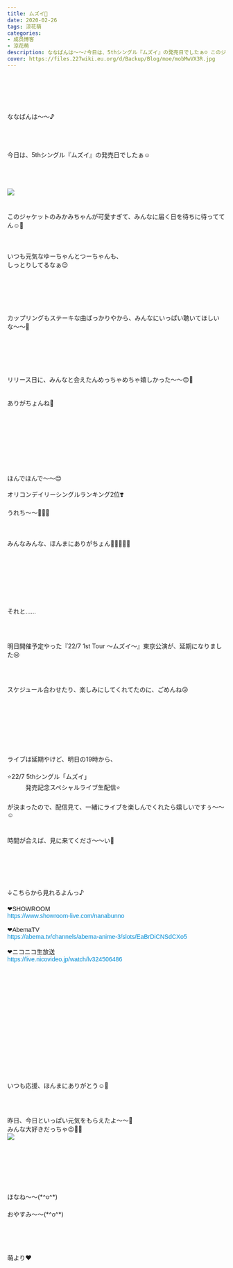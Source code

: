 ```yaml
---
title: ムズイ🍯
date: 2020-02-26
tags: 涼花萌
categories: 
- 成员博客
- 涼花萌
description: ななばんは〜〜♪今日は、5thシングル『ムズイ』の発売日でしたぁ☺️ このジャケットのみかみちゃんが可愛すぎて、みんなに届く日を待ちに待っててん☺️💓いつも元気なゆーちゃんとつーちゃんも、しっとりしてるな...
cover: https://files.227wiki.eu.org/d/Backup/Blog/moe/mobMwVX3R.jpg 
---
```

<div class="blog_detail__main">
<div><div dir="ltr">﻿<span></span><br/><span></span><br/><span></span><br/><span></span><br/><span></span><br/><span>ななばんは〜〜♪</span><br/><span></span><br/><span></span><br/><span></span><br/><span></span><br/><span>今日は、5thシングル『ムズイ』の発売日でしたぁ☺️</span><br/><span></span><br/><span></span><br/><span></span><br/><span></span><br/><img id="098CD722-F150-4D4E-B1F7-75A8F45FB912-L0-001" src="https://files.227wiki.eu.org/d/Backup/Blog/moe/mobMwVX3R.jpg"/><span>　</span><br/><span></span><br/><span></span><br/><span>このジャケットのみかみちゃんが可愛すぎて、みんなに届く日を待ちに待っててん☺️💓</span><br/><span></span><br/><span></span><br/><span></span><br/><span>いつも元気なゆーちゃんとつーちゃんも、</span></div><div dir="ltr"><span>しっとりしてるなぁ😌</span><br/><span></span><br/><span></span><br/><span></span><br/><span></span><br/><span></span><br/><span></span><br/><span>カップリングもステーキな曲ばっかりやから、みんなにいっぱい聴いてほしいな〜〜🥰</span><br/><span></span><br/><span></span><br/><span></span><br/><span></span><br/><span></span><br/><span></span><br/><span>リリース日に、みんなと会えたんめっちゃめちゃ嬉しかった〜〜😊💓</span><br/><span></span><br/><span></span><br/><span>ありがちょんね💓</span><br/><span></span><br/><span></span><br/><span></span><br/><span></span><br/><span></span><br/><span></span><br/><span></span><br/><span></span><br/><span></span><br/><span>ほんでほんで〜〜😊</span><br/><span></span><br/><span>オリコンデイリーシングルランキング2位❣️</span><br/><span></span><br/><span>うれち〜〜🥺💓💓</span><br/><span></span><br/><span></span><br/><span></span><br/><span>みんなみんな、ほんまにありがちょん🧚🏻‍♀️💓💓</span><br/><span></span><br/><span></span><br/><br/><br/><br/><br/><br/><br/>それと……</div><div>　</div><div>　</div><div>　</div><div dir="ltr">明日開催予定やった『22/7 1st Tour 〜ムズイ〜』東京公演が、延期になりました😢</div><div>　</div><div>　</div><div>　</div><div dir="ltr">スケジュール合わせたり、楽しみにしてくれてたのに、ごめんね😢</div><div>　</div><div>　</div><div>　</div><div>　</div><div>　</div><div>　</div><div>　</div><div dir="ltr">ライブは延期やけど、明日の19時から、</div><div>　</div><div dir="ltr">⭐️22/7 5thシングル「ムズイ」</div><div dir="ltr">　　　発売記念スペシャルライブ生配信⭐️</div><div>　</div><div dir="ltr">が決まったので、配信見て、一緒にライブを楽しんでくれたら嬉しいですぅ〜〜☺️</div><div>　</div><div>　</div><div dir="ltr">時間が合えば、見に来てくださ〜〜い💓</div><div>　</div><div>　</div><div>　</div><div>　</div><div>　</div><div dir="ltr">↓こちらから見れるよんっ♪</div><div>　</div><div dir="ltr"><p style='box-sizing: border-box; margin: 0px; padding: 0px; border: 0px; outline: 0px; font-size: 14px; vertical-align: baseline; font-family: 游ゴシック, YuGothic, Helvetica, "ヒラギノ角ゴ ProN W3", "Hiragino Kaku Gothic ProN", メイリオ, Meiryo, "Helvetica Neue", Arial, sans-serif; font-stretch: inherit; line-height: inherit; -webkit-tap-highlight- -webkit-text-size-adjust: 100%;'>❤︎SHOWROOM</p><p style='box-sizing: border-box; margin: 0px; padding: 0px; border: 0px; outline: 0px; font-size: 14px; vertical-align: baseline; font-family: 游ゴシック, YuGothic, Helvetica, "ヒラギノ角ゴ ProN W3", "Hiragino Kaku Gothic ProN", メイリオ, Meiryo, "Helvetica Neue", Arial, sans-serif; font-stretch: inherit; line-height: inherit; -webkit-tap-highlight- -webkit-text-size-adjust: 100%;'><a href="https://www.showroom-live.com/nanabunno" style="box-sizing: border-box; margin: 0px; padding: 0px; border: 0px; vertical-align: baseline; color: rgb(0, 140, 213); text-decoration: none; font-family: inherit; font-style: inherit; font-variant-caps: inherit; font-stretch: inherit; line-height: inherit;">https://www.showroom-live.com/nanabunno</a></p><p style='box-sizing: border-box; margin: 0px; padding: 0px; border: 0px; outline: 0px; font-size: 14px; vertical-align: baseline; font-family: 游ゴシック, YuGothic, Helvetica, "ヒラギノ角ゴ ProN W3", "Hiragino Kaku Gothic ProN", メイリオ, Meiryo, "Helvetica Neue", Arial, sans-serif; font-stretch: inherit; line-height: inherit; -webkit-tap-highlight- -webkit-text-size-adjust: 100%;'> </p><p style='box-sizing: border-box; margin: 0px; padding: 0px; border: 0px; outline: 0px; font-size: 14px; vertical-align: baseline; font-family: 游ゴシック, YuGothic, Helvetica, "ヒラギノ角ゴ ProN W3", "Hiragino Kaku Gothic ProN", メイリオ, Meiryo, "Helvetica Neue", Arial, sans-serif; font-stretch: inherit; line-height: inherit; -webkit-tap-highlight- -webkit-text-size-adjust: 100%;'>❤︎AbemaTV</p><p style='box-sizing: border-box; margin: 0px; padding: 0px; border: 0px; outline: 0px; font-size: 14px; vertical-align: baseline; font-family: 游ゴシック, YuGothic, Helvetica, "ヒラギノ角ゴ ProN W3", "Hiragino Kaku Gothic ProN", メイリオ, Meiryo, "Helvetica Neue", Arial, sans-serif; font-stretch: inherit; line-height: inherit; -webkit-tap-highlight- -webkit-text-size-adjust: 100%;'><a href="https://abema.tv/channels/abema-anime-3/slots/EaBrDiCNSdCXo5" style="box-sizing: border-box; margin: 0px; padding: 0px; border: 0px; vertical-align: baseline; color: rgb(0, 140, 213); text-decoration: none; font-family: inherit; font-style: inherit; font-variant-caps: inherit; font-stretch: inherit; line-height: inherit;" target="_blank">https://abema.tv/channels/abema-anime-3/slots/EaBrDiCNSdCXo5</a></p><p style='box-sizing: border-box; margin: 0px; padding: 0px; border: 0px; outline: 0px; font-size: 14px; vertical-align: baseline; font-family: 游ゴシック, YuGothic, Helvetica, "ヒラギノ角ゴ ProN W3", "Hiragino Kaku Gothic ProN", メイリオ, Meiryo, "Helvetica Neue", Arial, sans-serif; font-stretch: inherit; line-height: inherit; -webkit-tap-highlight- -webkit-text-size-adjust: 100%;'> </p><p style='box-sizing: border-box; margin: 0px; padding: 0px; border: 0px; outline: 0px; font-size: 14px; vertical-align: baseline; font-family: 游ゴシック, YuGothic, Helvetica, "ヒラギノ角ゴ ProN W3", "Hiragino Kaku Gothic ProN", メイリオ, Meiryo, "Helvetica Neue", Arial, sans-serif; font-stretch: inherit; line-height: inherit; -webkit-tap-highlight- -webkit-text-size-adjust: 100%;'>❤︎ニコニコ生放送</p><p style='box-sizing: border-box; margin: 0px; padding: 0px; border: 0px; outline: 0px; font-size: 14px; vertical-align: baseline; font-family: 游ゴシック, YuGothic, Helvetica, "ヒラギノ角ゴ ProN W3", "Hiragino Kaku Gothic ProN", メイリオ, Meiryo, "Helvetica Neue", Arial, sans-serif; font-stretch: inherit; line-height: inherit; -webkit-tap-highlight- -webkit-text-size-adjust: 100%;'><a href="https://live.nicovideo.jp/watch/lv324506486" style="box-sizing: border-box; margin: 0px; padding: 0px; border: 0px; vertical-align: baseline; color: rgb(0, 140, 213); text-decoration: none; font-family: inherit; font-style: inherit; font-variant-caps: inherit; font-stretch: inherit; line-height: inherit;" target="_blank">https://live.nicovideo.jp/watch/lv324506486</a></p><p style='box-sizing: border-box; margin: 0px; padding: 0px; border: 0px; outline: 0px; font-size: 14px; vertical-align: baseline; font-family: 游ゴシック, YuGothic, Helvetica, "ヒラギノ角ゴ ProN W3", "Hiragino Kaku Gothic ProN", メイリオ, Meiryo, "Helvetica Neue", Arial, sans-serif; font-stretch: inherit; line-height: inherit; -webkit-tap-highlight- -webkit-text-size-adjust: 100%;'><br/></p><p style='box-sizing: border-box; margin: 0px; padding: 0px; border: 0px; outline: 0px; font-size: 14px; vertical-align: baseline; font-family: 游ゴシック, YuGothic, Helvetica, "ヒラギノ角ゴ ProN W3", "Hiragino Kaku Gothic ProN", メイリオ, Meiryo, "Helvetica Neue", Arial, sans-serif; font-stretch: inherit; line-height: inherit; -webkit-tap-highlight- -webkit-text-size-adjust: 100%;'><br/></p><p style='box-sizing: border-box; margin: 0px; padding: 0px; border: 0px; outline: 0px; font-size: 14px; vertical-align: baseline; font-family: 游ゴシック, YuGothic, Helvetica, "ヒラギノ角ゴ ProN W3", "Hiragino Kaku Gothic ProN", メイリオ, Meiryo, "Helvetica Neue", Arial, sans-serif; font-stretch: inherit; line-height: inherit; -webkit-tap-highlight- -webkit-text-size-adjust: 100%;'><br/></p><p style='box-sizing: border-box; margin: 0px; padding: 0px; border: 0px; outline: 0px; font-size: 14px; vertical-align: baseline; font-family: 游ゴシック, YuGothic, Helvetica, "ヒラギノ角ゴ ProN W3", "Hiragino Kaku Gothic ProN", メイリオ, Meiryo, "Helvetica Neue", Arial, sans-serif; font-stretch: inherit; line-height: inherit; -webkit-tap-highlight- -webkit-text-size-adjust: 100%;'><br/></p><p style='box-sizing: border-box; margin: 0px; padding: 0px; border: 0px; outline: 0px; font-size: 14px; vertical-align: baseline; font-family: 游ゴシック, YuGothic, Helvetica, "ヒラギノ角ゴ ProN W3", "Hiragino Kaku Gothic ProN", メイリオ, Meiryo, "Helvetica Neue", Arial, sans-serif; font-stretch: inherit; line-height: inherit; -webkit-tap-highlight- -webkit-text-size-adjust: 100%;'><br/></p><p style='box-sizing: border-box; margin: 0px; padding: 0px; border: 0px; outline: 0px; font-size: 14px; vertical-align: baseline; font-family: 游ゴシック, YuGothic, Helvetica, "ヒラギノ角ゴ ProN W3", "Hiragino Kaku Gothic ProN", メイリオ, Meiryo, "Helvetica Neue", Arial, sans-serif; font-stretch: inherit; line-height: inherit; -webkit-tap-highlight- -webkit-text-size-adjust: 100%;'><br/></p><p style='box-sizing: border-box; margin: 0px; padding: 0px; border: 0px; outline: 0px; font-size: 14px; vertical-align: baseline; font-family: 游ゴシック, YuGothic, Helvetica, "ヒラギノ角ゴ ProN W3", "Hiragino Kaku Gothic ProN", メイリオ, Meiryo, "Helvetica Neue", Arial, sans-serif; font-stretch: inherit; line-height: inherit; -webkit-tap-highlight- -webkit-text-size-adjust: 100%;'><br/></p><p style='box-sizing: border-box; margin: 0px; padding: 0px; border: 0px; outline: 0px; font-size: 14px; vertical-align: baseline; font-family: 游ゴシック, YuGothic, Helvetica, "ヒラギノ角ゴ ProN W3", "Hiragino Kaku Gothic ProN", メイリオ, Meiryo, "Helvetica Neue", Arial, sans-serif; font-stretch: inherit; line-height: inherit; -webkit-tap-highlight- -webkit-text-size-adjust: 100%;'><br/></p><p style='box-sizing: border-box; margin: 0px; padding: 0px; border: 0px; outline: 0px; font-size: 14px; vertical-align: baseline; font-family: 游ゴシック, YuGothic, Helvetica, "ヒラギノ角ゴ ProN W3", "Hiragino Kaku Gothic ProN", メイリオ, Meiryo, "Helvetica Neue", Arial, sans-serif; font-stretch: inherit; line-height: inherit; -webkit-tap-highlight- -webkit-text-size-adjust: 100%;'><br/></p><p style='box-sizing: border-box; margin: 0px; padding: 0px; border: 0px; outline: 0px; font-size: 14px; vertical-align: baseline; font-family: 游ゴシック, YuGothic, Helvetica, "ヒラギノ角ゴ ProN W3", "Hiragino Kaku Gothic ProN", メイリオ, Meiryo, "Helvetica Neue", Arial, sans-serif; font-stretch: inherit; line-height: inherit; -webkit-tap-highlight- -webkit-text-size-adjust: 100%;'><br/></p><p style='box-sizing: border-box; margin: 0px; padding: 0px; border: 0px; outline: 0px; font-size: 14px; vertical-align: baseline; font-family: 游ゴシック, YuGothic, Helvetica, "ヒラギノ角ゴ ProN W3", "Hiragino Kaku Gothic ProN", メイリオ, Meiryo, "Helvetica Neue", Arial, sans-serif; font-stretch: inherit; line-height: inherit; -webkit-tap-highlight- -webkit-text-size-adjust: 100%;'><br/></p><p style='box-sizing: border-box; margin: 0px; padding: 0px; border: 0px; outline: 0px; font-size: 14px; vertical-align: baseline; font-family: 游ゴシック, YuGothic, Helvetica, "ヒラギノ角ゴ ProN W3", "Hiragino Kaku Gothic ProN", メイリオ, Meiryo, "Helvetica Neue", Arial, sans-serif; font-stretch: inherit; line-height: inherit; -webkit-tap-highlight- -webkit-text-size-adjust: 100%;'><br/></p><p style='box-sizing: border-box; margin: 0px; padding: 0px; border: 0px; outline: 0px; font-size: 14px; vertical-align: baseline; font-family: 游ゴシック, YuGothic, Helvetica, "ヒラギノ角ゴ ProN W3", "Hiragino Kaku Gothic ProN", メイリオ, Meiryo, "Helvetica Neue", Arial, sans-serif; font-stretch: inherit; line-height: inherit; -webkit-tap-highlight- -webkit-text-size-adjust: 100%;'><br/></p><p style='box-sizing: border-box; margin: 0px; padding: 0px; border: 0px; outline: 0px; font-size: 14px; vertical-align: baseline; font-family: 游ゴシック, YuGothic, Helvetica, "ヒラギノ角ゴ ProN W3", "Hiragino Kaku Gothic ProN", メイリオ, Meiryo, "Helvetica Neue", Arial, sans-serif; font-stretch: inherit; line-height: inherit; -webkit-tap-highlight- -webkit-text-size-adjust: 100%;'><br/></p><p style='box-sizing: border-box; margin: 0px; padding: 0px; border: 0px; outline: 0px; font-size: 14px; vertical-align: baseline; font-family: 游ゴシック, YuGothic, Helvetica, "ヒラギノ角ゴ ProN W3", "Hiragino Kaku Gothic ProN", メイリオ, Meiryo, "Helvetica Neue", Arial, sans-serif; font-stretch: inherit; line-height: inherit; -webkit-tap-highlight- -webkit-text-size-adjust: 100%;'><br/></p><p style='box-sizing: border-box; margin: 0px; padding: 0px; border: 0px; outline: 0px; font-size: 14px; vertical-align: baseline; font-family: 游ゴシック, YuGothic, Helvetica, "ヒラギノ角ゴ ProN W3", "Hiragino Kaku Gothic ProN", メイリオ, Meiryo, "Helvetica Neue", Arial, sans-serif; font-stretch: inherit; line-height: inherit; -webkit-tap-highlight- -webkit-text-size-adjust: 100%;'><br/></p><p style='box-sizing: border-box; margin: 0px; padding: 0px; border: 0px; outline: 0px; font-size: 14px; vertical-align: baseline; font-family: 游ゴシック, YuGothic, Helvetica, "ヒラギノ角ゴ ProN W3", "Hiragino Kaku Gothic ProN", メイリオ, Meiryo, "Helvetica Neue", Arial, sans-serif; font-stretch: inherit; line-height: inherit; -webkit-tap-highlight- -webkit-text-size-adjust: 100%;'><br/></p></div><div dir="ltr"><span></span>いつも応援、ほんまにありがとう☺️💓</div><div>　</div><div>　</div><div>　</div><div dir="ltr">昨日、今日といっぱい元気をもらえたよ〜〜🥺</div><div dir="ltr">みんな大好きだっちゃ😉💓💓</div><div dir="ltr"><img src="https://files.227wiki.eu.org/d/Backup/Blog/moe/mobumNH5a.jpg"/><br/></div><div>　</div><div>　</div><div>　</div><div>　</div><div>　</div><div>　</div><div dir="ltr">ほなね〜〜(*^o^*)</div><div>　</div><div dir="ltr">おやすみ〜〜(*^o^*)</div><div>　</div><div>　</div><div>　</div><div>　</div><div dir="ltr">萌より❤︎</div><div>　</div></div>
<!--twitter-->

<!--//twitter-->
</div>